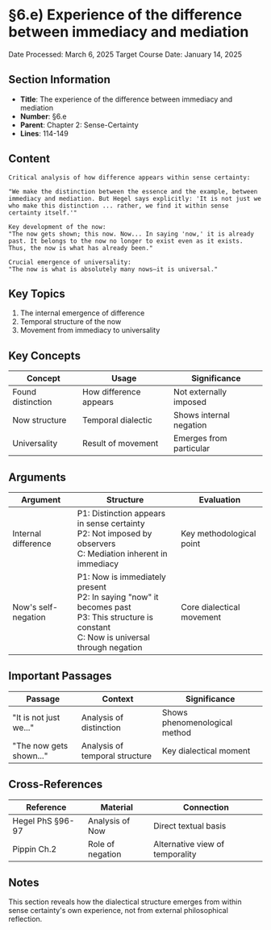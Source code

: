 # §6.e) Experience of the difference between immediacy and mediation
Date Processed: March 6, 2025
Target Course Date: January 14, 2025

## Section Information
- **Title**: The experience of the difference between immediacy and mediation
- **Number**: §6.e
- **Parent**: Chapter 2: Sense-Certainty
- **Lines**: 114-149

## Content
```
Critical analysis of how difference appears within sense certainty:

"We make the distinction between the essence and the example, between immediacy and mediation. But Hegel says explicitly: 'It is not just we who make this distinction ... rather, we find it within sense certainty itself.'"

Key development of the now:
"The now gets shown; this now. Now... In saying 'now,' it is already past. It belongs to the now no longer to exist even as it exists. Thus, the now is what has already been."

Crucial emergence of universality:
"The now is what is absolutely many nows—it is universal."
```

## Key Topics
1. The internal emergence of difference
2. Temporal structure of the now
3. Movement from immediacy to universality

## Key Concepts
| Concept | Usage | Significance |
|---------|-------|-------------|
| Found distinction | How difference appears | Not externally imposed |
| Now structure | Temporal dialectic | Shows internal negation |
| Universality | Result of movement | Emerges from particular |

## Arguments
| Argument | Structure | Evaluation |
|----------|-----------|------------|
| Internal difference | P1: Distinction appears in sense certainty<br>P2: Not imposed by observers<br>C: Mediation inherent in immediacy | Key methodological point |
| Now's self-negation | P1: Now is immediately present<br>P2: In saying "now" it becomes past<br>P3: This structure is constant<br>C: Now is universal through negation | Core dialectical movement |

## Important Passages
| Passage | Context | Significance |
|---------|---------|-------------|
| "It is not just we..." | Analysis of distinction | Shows phenomenological method |
| "The now gets shown..." | Analysis of temporal structure | Key dialectical moment |

## Cross-References
| Reference | Material | Connection |
|-----------|----------|------------|
| Hegel PhS §96-97 | Analysis of Now | Direct textual basis |
| Pippin Ch.2 | Role of negation | Alternative view of temporality |

## Notes
This section reveals how the dialectical structure emerges from within sense certainty's own experience, not from external philosophical reflection.
